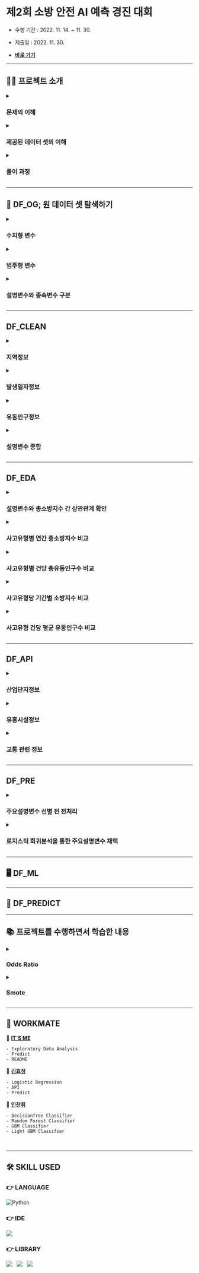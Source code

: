 # 제2회 소방 안전 AI 예측 경진 대회

- 수행 기간 : 2022. 11. 14. ~ 11. 30.

- 제출일 : 2022. 11. 30.

- [**바로 가기**](http://www.dataslab.co.kr/aicon)

---

## 💁‍♂️ 프로젝트 소개

<details><summary><h3>문제의 이해</h3></summary>

</details>

<details><summary><h3>제공된 데이터 셋의 이해</h3></summary>

- `dataset.csv`
  - **자료(row)** : 총 302,168개

  - **변수(column)** : 총 65가지
    - 지역정보 (5개 칼럼)
    - 발생일자정보
    - 유동인구정보 (28개 칼럼)
    - 사고유형별 소방지수정보 (31개 칼럼)

  - **결측치** : 존재하지 않음

</details>

<details><summary><h3>풀이 과정</h3></summary>

1. **DF_OG** : 원 데이터 셋 파악하기

2. **DF_CLEAN** : 데이터 클렌징

3. **DF_EDA** : 탐색적 자료 분석 및 시각화

4. **DF_API** : 가설 설정 및 해당 가설에 부합하는 외부 API 추가
  
5. **DF_PRE** : 분류분석을 위한 전처리
  
6. **DF_ML** : 분류분석 알고리즘을 통한 분류 모델 설계
  
7. **DF_PREDICT** : 설계된 모델을 통한 예측

</details>

---

## 🔎 DF_OG; 원 데이터 셋 탐색하기

<details><summary><h3>수치형 변수</h3></summary>

- **유동인구정보 (28개 칼럼)**
  - 자료형 : 숫자형
  
  - 정보 : 통신사 제공 자료를 토대로 측정한 해당 row의 성별 및 연령별 유동인구수
  
  - 이상치 존재함
    - 4사분위수와 1, 2, 3사분위수 간 격차가 상당함
    - 모든 칼럼의 4사분위수가 네 자릿수 이상임
    - 이에 반해 3사분위수는 한 자릿수임
  
  - 세부 칼럼 목록
    - 남성 : `M00`, `M10`, `M15`, …, `M70` (14개)
    - 여성 : `F00`, `F10`, `F15`, …, `F70` (14개)

- **사고유형별 소방지수정보 (31개 칼럼)**
  - 자료형 : 숫자형
  
  - 정보 : 해당 row의 사고유형별 소방차량 출동횟수
  
  - 이상치 존재함
    - 모든 칼럼의 4사분위수는 2건을 넘지 않음
    - 모든 칼럼의 3사분위수는 0임
    - 즉, 0건의 비율이 매우 높음
    - 또한 하루 동안 동일 격자에 동일 사고유형으로 소방차량이 출동한 횟수는 최대 2건을 넘지 않음
  
  - 세부 칼럼 목록
<div align="center">

| 순번 | 사고유형(영문) | 사고유형(한글) | 비고 |
|---|---|---|---|
| 0 | HGTPOJ_ACDNT_OCRN_CNT | 고온체사고 |  |
| 1 | PNTRINJ_OCRN_CNT | 관통상 |  |
| 2 | MCHN_ACDNT_OCRN_CNT | 기계사고 |  |
| 3 | ETC_OCRN_CNT | 기타 |  |
| 4 | BLTRM_OCRN_CNT | 둔상 |  |
| 5 | ACDNT_INJ_OCRN_CNT | 사고부상 |  |
| 6 | EXCL_DISEASE_OCRN_CNT | 질병외 |  |
| 7 | VHC_ACDNT_OCRN_CNT | 탈것사고 |  |
| 8 | HRFAF_OCRN_CNT | 낙상 |  |
| 9 | AGRCMCHN_ACDNT_OCRN_CNT | 농기계사고 | 연간 총소방지수 0 |
| 10 | DRKNSTAT_OCRN_CNT | 단순주취 |  |
| 11 | ANML_INSCT_ACDNT_OCRN_CNT | 동물곤충사고 |  |
| 12 | FLPS_ACDNT_OCRN_CNT | 동승자사고 |  |
| 13 | UNKNWN_OCRN_CNT | 미상 |  |
| 14 | PDST_ACDNT_OCRN_CNT | 보행자사고 |  |
| 15 | LACRTWND_OCRN_CNT | 열상 |  |
| 16 | MTRCYC_ACDNT_OCRN_CNT | 오토바이사고 |  |
| 17 | THML_DAMG_OCRN_CNT | 온열손상 |  |
| 18 | DRV_ACDNT_OCRN_CNT | 운전자사고 |  |
| 19 | DRWNG_OCRN_CNT | 익수 |  |
| 20 | PRGNTW_ACDNT_OCRN_CNT | 임산부사고 |  |
| 21 | BCYC_ACDNT_OCRN_CNT | 자전거사고 |  |
| 22 | ELTRC_ACDNT_OCRN_CNT | 전기사고 |  |
| 23 | POSNG_OCRN_CNT | 중독 |  |
| 24 | ASPHYXIA_OCRN_CNT | 질식 |  |
| 25 | FALLING_OCRN_CNT | 추락 |  |
| 26 | FLAME_OCRN_CNT | 화염 |  |
| 27 | CHMC_SBSTNC_ACDNT_OCRN_CNT | 화학물질사고 |  |
| 28 | WETHR_ACDNT_OCRN_CNT | 날씨사고 | 연간 총소방지수 0 |
| 29 | SXAL_ASALT_OCRN_CNT | 성폭행 | 연간 총소방지수 0 |
| 30 | BURN_OCRN_CNT | 화상 |  |  

</div>
</details>

<details><summary><h3>범주형 변수</h3></summary>

- **지역정보 (5개 칼럼)**
  
  - `GRID_ID`
    - 자료형 : 숫자형
    - 정보 : 공모전 주최 측에서 임의로 설정한 강원도 원주시 지역구분코드
    - 고유값 856개
  
  - `GRID_X_AXIS`
    - 자료형 : 숫자형
    - 정보 : 해당 row의 `GRID_ID`가 가리키는 X축 좌표
    - 고유값 41개
  
  - `GRID_Y_AXIS`
    - 자료형 : 숫자형
    - 정보 : 해당 row의 `GRID_ID`가 가리키는 Y축 좌표
    - 고유값 40개
  
  - `DONG_NM`
    - 자료형 : 문자열
    - 정보 : 해당 row의 실제 지역구분명(동/리 단위)
    - 고유값 74개
  
  - `DONG_CD`
    - 자료형 : 숫자형
    - 정보 : 해당 row의 실제 지역구분코드
    - 고유값 73개

- **발생일자정보 (1개 칼럼)**
  
  - `OCRN_YMD`
  
    - 자료형 : 문자열
    - 정보 : 해당 row의 발생일자 (년/월/일)
    - 12월에 해당하는 자료가 누락되어 있음

</details>
  
<details><summary><h3>설명변수와 종속변수 구분</h3></summary>

- **설명변수(Feature Columns)**
  
  - 지역정보
  - 발생일자정보
  - 유동인구정보

- **종속변수(Target Columns)**
  
  - 각 사고유형별 소방지수
  
</details>

---

## DF_CLEAN

<details><summary><h3>지역정보</h3></summary>

- `GRID_ID` : 최종으로 예측해야 할 정보이므로 남겨둠

- `GRID_X_AXIS`, `GRID_Y_AXIS` : 지도 시각화 이후 삭제 예정

- `DONG_NM`, `DONG_CD` : 외부 API 추가 이후 삭제 예정

</details>

<details><summary><h3>발생일자정보</h3></summary>

- 변수 `OCRN_YMD`를 네 개 변수로 세분화함
  
      MONTH, WEEKDAY, SEASON, HOLIDAY

- `YEAR` : 발생년도에 관한 정보
  
  - 예측하고자 하는 일자에 대하여 유의미한 정보를 제공한다고 볼 수 없으므로 삭제함
    
    - 모든 자료의 발생년도는 2021년임

- `MONTH` : 발생월에 관한 정보

      1, 2, 3, ..., 12

- `DAY` : 발생일에 관한 정보
  - 해당 변수는 범주형 변수에 해당하므로 값의 크기가 하니라 고유값이 중요함
  - 예측하고자 하는 일자에 대하여 유의미한 정보를 제공한다고 볼 수 없으므로 삭제함
    - 예측하고자 하는 일자
    
          28(2월)
          30(4, 6, 9, 11월)
          31(1, 3, 5, 7, 8, 10, 12월)
    
    - 해당 변수가 제공하고 있는 정보
    
          1, 2, ..., 27(1~12월)
          28, 29(1, 3, ..., 12월)
          30(1, 2, 3, 5, 7, 8, 10, 12월)

- `SEASON` : 발생계절에 관한 정보

      0 : 봄(3, 4, 5월)
      1 : 여름(6, 7, 8월)
      2 : 가을(9, 10, 11월)
      3 : 겨울(12, 1, 2월)

- `HOLIDAY` : 휴일여부에 관한 정보

      0 : 휴일아님(공휴일이 아닌 평일)
      1 : 휴일임(공휴일 및 주말)
    
</details>

<details><summary><h3>유동인구정보</h3></summary>

- 성별 및 유사생활패턴에 따라 적절히 결합하여 7개 변수로 재구분함
  
      PEOPLE, MAN, WOMAN, CHILD, YOUTH, MIDDLE, OLDER

- `PEOPLE` : 총유동인구

- 성별에 따른 구분
  - `MAN` : 남성유동인구; `M00`, `M10`, `M15`, …, `M70`
  - `WOMAN` : 여성유동인구; `F00`, `F10`, `F15`, …, `F70`

- 유사생활패턴에 따른 구분

  - `CHILD` : 미성년
    - 20세 미만 남성 및 여성
    - 미취학아동 및 초/중/고등학생으로서 보호자에 의해 활동이 제약되는 나이

  - `YOUTH` : 청년
    - 20세 이상 35세 미만 남성 및 여성
    - 자기결정권을 지니고 직장 등으로부터 비교적 자유로운 나이

  - `MIDDLE` : 중장년
    - 35세 이상 60세 미만 남성 및 여성
    - 경제권을 지니고 주로 직장에 상주하는 나이

  - `OLDER` : 노년
    - 60세 이상 남성 및 여성
    - 직장에서 은퇴하고 신체가 쇠약한 나이

</details>

<details><summary><h3>설명변수 종합</h3></summary>

- 범주형 변수
  
  - 지역정보 : `GRID_ID`, ~`GRID_X_AXIS`~, ~`GRID_Y_AXIS`~, ~`DONG_NM`~, ~`DONG_CD`~
  - 발생일자정보 : `MONTH`, `WEEKDAY`, `SEASON`, `HOLIDAY`

- 수치형 변수
  
  - 유동인구정보 : `PEOPLE`, `MAN`, `WOMAN`, `CHILD`, `YOUTH`, `MIDDLE`, `OLDER`
</details>

---

## DF_EDA

<details><summary><h3>설명변수와 총소방지수 간 상관관계 확인</h3></summary>

![상관계수](https://user-images.githubusercontent.com/116495744/206858084-63bd7d86-5ac2-4b07-a07a-4d45836689a3.png)

![1_기간별 총소방지수 비교](https://user-images.githubusercontent.com/116495744/206858096-a82cb69a-c431-4c41-af1e-e912a967f636.png)

</details>

<details><summary><h3>사고유형별 연간 총소방지수 비교</h3></summary>

![2-1_사고유형별 연간 총소방지수 비교](https://user-images.githubusercontent.com/116495744/206866048-fc723d71-2e5b-4e95-81a7-75e12f43901c.png)

- `낙상(HRFAF_OCRN_CNT)` 연간 총소방지수가 다른 사고유형의 연간 총소방지수보다 압도적으로 높음

  - 모든 사고유형의 소방지수를 종합한 `총소방지수(TOTAL_CNT)`는 2827건임
  - `낙상(HRFAF_OCRN_CNT)` 연간 총소방지수는 981건임
  - 따라서 `낙상(HRFAF_OCRN_CNT)` 연간 총소방지수는 `총소방지수(TOTAL_CNT)`의 약 34.70%를 차지함
  - 두 번째로 높은 `질병외(EXCL_DISEASE_OCRN_CNT)` 총소방지수는 239건임
  - 따라서 첫 번째로 높은 사고유형과 두 번째로 높은 사고유형의 소방지수 간에는 약 4배의 격차가 있음

- 연간 총소방지수가 0건인 사고유형이 존재함
  - `농기계사고(AGRCMCHN_ACDNT_OCRN_CNT)`
  - `날씨사고(WETHR_ACDNT_OCRN_CNT)`
  - `성폭행(SXAL_ASALT_OCRN_CNT)`

</details>

<details><summary><h3>사고유형별 건당 총유동인구수 비교</h3></summary>
  
![3_사고유형별 건당 유동인구수 비교](https://user-images.githubusercontent.com/116495744/206866096-b2cf2a9b-1552-49f1-a690-bc71feabc148.png)

- 사고유형별 연간 총소방지수와 건당 평균유동인구수 간 양의 상관관계가 존재한다고 볼 수 없음
  
  - 연간 총소방지수 하위권 사고유형이 평균유동인구수도 반드시 하위권으로 나타나지는 않음
    - 연간 총소방지수가 1건인 `관통상(PNTRINJ_OCRN_CNT)`의 평균유동인구수가 가장 높음
  - 연간 총소방지수 상위권 사고유형이 평균유동인구수도 반드시 상위권으로 나타나지는 않음
    - 반면, 연간 총소방지수가 가장 높은 `낙상(HRFAF_OCRN_CNT)`의 평균유동인구수는 중위권임

</details>

<details><summary><h3>사고유형당 기간별 소방지수 비교</h3></summary>

- **계절별**

  ![4_사고유형당 기간별 소방지수 비교](https://user-images.githubusercontent.com/116495744/206866127-677e2b81-7b1e-49db-a621-1901dcc0ec8a.png)  

- **월별**
  
  ![4-1](https://user-images.githubusercontent.com/116495744/206866184-6727bb86-32ee-482e-b5f2-f8229af58548.png)

- **요일별**
  
  ![4-2](https://user-images.githubusercontent.com/116495744/206866200-e1217f56-7230-4f22-a00f-c0ef1aca8708.png)

- **휴일여부**  
  
  ![4-3](https://user-images.githubusercontent.com/116495744/206866201-3ab3cfc2-1430-430e-946b-e6e4362eb146.png)

- 전반적으로 각 사고유형 소방지수의 기간별 양상이 `총소방지수(TOTAL_CNT)`와 유사하다고 볼 수 없음
  
  - 계절별 : 가을, 여름, 봄, 겨울 순으로 소방지수가 높은 양상을 보이는 사고유형이 많지 않음
  - 월별 : 7월 소방지수가 높은 사고유형이 많지 않음
  - 요일별 : 수요일 소방지수가 가장 낮고, 수요일에서 멀어질수록 소방지수가 높아지는 양상을 보이는 사고유형이 많지 않음
  - 단, 휴일여부의 경우, 모든 사고유형에 대하여 휴일인 경우가 휴일아님인 경우보다 소방지수가 높지 않음

- `낙상(HRFAF_OCRN_CNT)` 소방지수의 기간별 양상이 `총소방지수(TOTAL_CNT)`와 유사함
  
  - 앞서 `낙상(HRFAF_OCRN_CNT)` 연간 총소방지수가 압도적으로 높다는 점을 확인했음
  - `총소방지수(TOTAL_CNT)` 집계 및 시각화 결과가 `낙상(HRFAF_OCRN_CNT)`에 편향된 결과로 나타난 것으로 보임
  - 다만, `낙상(HRFAF_OCRN_CNT)` 월별 소방지수의 경우, `총소방지수(TOTAL_CNT)`와 달리 7월이 아닌 8월이 가장 높았음
  
  
</details>

<details><summary><h3>사고유형 건당 평균 유동인구수 비교</h3></summary>

- **성별**
  
  ![5-1](https://user-images.githubusercontent.com/116495744/206866508-2b6b6595-10f6-4e9b-8034-3f944e02f9d0.png)

- **연령 및 생활패턴별**
  
  ![5_사고유형 건당 유동인구수 비교](https://user-images.githubusercontent.com/116495744/206866520-0fdf24ba-7d42-435f-9cb6-b6e352fc218d.png)

  
</details>

---

## DF_API

<details><summary><h3>산업단지정보</h3></summary>

- 가설
  
  - 지역 내 산업단지 존재 여부가 해당 지역의 특정 사고유형 발생 횟수에 영향을 미칠 것임  
    - `고온체사고(HGTPOJ_ACDNT_OCRN_CNT)`
    - `관통상(PNTRINJ_OCRN_CNT)`
    - `기계사고(MCHN_ACDNT_OCRN_CNT)`
    - `둔상(BLTRM_OCRN_CNT)`
    - `전기사고(ELTRC_ACDNT_OCRN_CNT)`
    - `화학물질사고(CHMC_SBSTNC_ACDNT_OCRN_CNT)` 등

- 강원도 원주시내 지역별 산업단지 입주업체 현황에 관한 외부 API 활용
  
  - 2022년 6월 15일 강원도 원주시 기업지원일자리과에서 배포한 ‘산업농공단지 입주업체 현황’ 자료를 활용함
    - 출처 : [**2020년 말 기준 강원도 원주시 산업농공단지 입주업체 현황**](https://www.wonju.go.kr/www/selectBbsNttView.do?key=2637&bbsNo=181&nttNo=360570&searchCtgry=&searchCnd=all&searchKrwd=&pageIndex=1&integrDeptCode=)

- 이진범주형 변수 `INDUSTRY` 추가
  - 산업단지가 위치한 곳은 1, 산업단지가 위치하지 않는 곳은 0으로 표기함
  - 원 데이터 셋 `02.dataset.csv`의 변수 `DONG_NM`을 참조함

</details>

<details><summary><h3>유흥시설정보</h3></summary>

- 통념
  - 유흥시설에서 만취고객이 발생할 가능성이 높음
  - 만취 고객은 이성적 판단이 결여되어 사고에 휘말릴 가능성이 높음

- 가설
  - 지역 내 유흥시설 존재 여부가 특정 사고유형 발생 횟수에 영향을 미칠 것임
    - `단순주취(DRKNSTAT_OCRN_CNT)` 등
  
  - 유흥시설을 유흥주점과 단란주점으로 구체화함

- 강원도 원주시내 지역별 유흥주점 및 단란주점 입점 현황에 관한 외부 API 활용
  - 2022년 10월 13일 강원도 원주시 정보통신과에서 배포한 ‘강원도 원주시 유흥주점 정보' 자료를 참조함
    - 출처 : [**강원도 원주시 유흥주점 입점 현황**](https://www.data.go.kr/data/3069208/fileData.do?recommendDataYn=Y)
  
  - 2022년 8월 23일 강원도 원주시 정보통신과에서 배포한 ‘강원도 원주시 단란주점 정보' 자료를 참조함
    - 출처 : [**강원도 원주시 단란주점 입점 현황**](https://www.data.go.kr/data/3069204/fileData.do?recommendDataYn=Y)

- 수치형 변수 `BAR` 추가
  - 유흥시설의 경우 여러 지역에 두루 분포하고 있고, 특정 지역에 밀집되어 있음
  - 때문에 1개 이상 입점한 지역을 1로 처리하는 이진범주형 변수로 생성하면 밀집 지역에 대하여 차별을 둘 수 없음
  - 반면, 지역별 입점갯수를 값으로 가지는 수치형 변수로 생성하면 밀집지역에 가중치를 두는 효과를 낼 수 있음
  - 따라서 수치형으로 생성함
  - 원 데이터 셋 `02.dataset.csv`의 변수 `DONG_NM`을 참조함

</details>

<details><summary><h3>교통 관련 정보</h3></summary>

- 현상
  - 특정 유형의 공간에 대하여 유독 소방지수가 높았음
    - 주거시설 : 집(61.7%), 집단거주시설(2.2%)
    - 교통시설 : 도로(12.5%), 도로외교통지역(6.4%)

  - 2021년 6월 1일 소방청에서 배포한 ‘2021년 119구급서비스 통계 연보’ 78쪽을 참조함
    - 참고 자료 : [**2021년 소방청 통계 연보 78쪽**](https://www.nfa.go.kr/nfa/releaseinformation/statisticalinformation/main/?boardId=bbs_0000000000000019&mode=view&cntId=34&category=&pageIdx=&searchCondition=&searchKeyword=)

- 가설
  - 지역 내 특정 공간유형의 존재 여부가 특정 사고유형 발생 횟수에 영향을 미칠 것임
  
  - 주거시설과 관련하여 연상되는 사고유형이 마땅히 존재하지 않음
  
  - 교통시설과 관련하여 연상되는 사고유형은 아래와 같음
    - `탈것사고(VHC_ACDNT_OCRN_CNT)`
    - `동승자사고(FLPS_ACDNT_OCRN_CNT)`
    - `보행자사고(PDST_ACDNT_OCRN_CNT)`
    - `오토바이사고(MTRCYC_ACDNT_OCRN_CNT)`
    - `운전자사고(DRV_ACDNT_OCRN_CNT)`

- 역가설
  - 위 다섯 가지 사고유형이 빈번하게 발생한 지역을 교통시설이 밀집된 곳이라고 가정할 수 있음

- 수치형 변수 `TRAFFIC` 추가
  - 유흥시설정보와 동일한 이유로 수치형으로 생성함
  - 원 데이터 셋 `02.dataset.csv`에서 교통 관련 사고유형의 소방지수에 대하여 격자를 기준으로 합계함
  - 해당 격자에 그 값을 표기함

</details>

---

## DF_PRE

<details><summary><h3>주요설명변수 선별 전 전처리</h3></summary>

- 불필요한 변수 삭제
  - `GRID_ID` : 주요설명변수 선별을 위한 로지스틱 회귀분석 수행 시 불필요하므로 삭제함
  - `GRID_X_AXIS`, `GRID_Y_AXIS` : 탐색적 자료 분석 작업을 마쳤으므로 삭제함
  - `DONG_NM`, `DONG_CD` : 외부 API 추가 작업을 마쳤으므로 삭제함
  - `TOTAL_CNT` : 탐색적 자료 분석 작업을 마쳤으므로 삭제함
  
- 범주형 변수 전처리
  - Label Encoding : 모든 변수가 이미 라벨 인코딩 되어 있으므로 생략함
  - One-Hot Encoding : 라이브러리 `pandas`의 함수 `dummies` 활용
        
        SEASON : SEASON_0, SEASON_1, SEASON_2, SEASON_3
        MONTH : MONTH_1, MONTH_2, MONTH_3, ..., MONTH_12
        WEEKDAY : WEEKDAY_0, WEEKDAY_1, WEEKDAY_2, ..., WEEKDAY_6
        HOLIDAY : HOLIDAY_0, HOLIDAY_1
        INDUSTRY : INDUSTRY_0, INDUSTRY_1
        
- 수치형 변수 전처리
  
      PEOPLE, MAN, WOMAN, CHILD, YOUTH, MIDDLE, OLDER, BAR, TRAFFIC

  - 이상치 처리 : 라이브러리 `scikit-learn`의 함수 `RobustScaler` 활용  
  - 정규화 : 라이브러리 `scikit-learn`의 함수 `Standardscaler` 활용
  - 표준화 : 라이브러리 `scikit-learn`의 함수 `MinMaxscaler` 활용

- 종속변수를 이진범주형으로 변환
  - 자료별 소방지수 분포
    - 자료별 소방지수 값은 최소 0건, 최대 2건임
    - 0건인 자료의 수가 1, 2건인 자료보다 압도적으로 높음
  
  - 예측 시 중요한 것은 출동 횟수가 아니라 출동 여부임
    - `프로젝트 소개`의 `문제의 이해` 참고
  
  - 따라서 종속변수를 이진범주형으로 변환함
    - 소방지수가 1건 이상인 경우 그 값을 ‘참’으로 변경함
    - 소방지수가 0건인 경우 그 값을 ‘거짓’으로 변경함
  
- 데이터 셋 분할
  - 설명변수와 1개 사고유형의 소방지수로 구성된 데이터프레임 31개 생성
    - `acc0`, `acc1`, `acc2`, ..., `acc30`
    - 각 사고유형의 순번에 따라 해당 사고유형을 종속변수로 하는 데이터프레임의 숫자를 매김
      - `DF_OG`의 `수치형 변수` 참고

</details>

<details><summary><h3>로지스틱 회귀분석을 통한 주요설명변수 채택</h3></summary>

- 각 데이터프레임별로 로지스틱 회귀분석 수행
  - 라이브러리 `scikit-learn`의 알고리즘 `LogisticRegressior` 활용

- 각 데이터프레임별로 변별력 없는 설명변수를 삭제함
  - 각 설명변수의 승산비(Odds Ratio; OR) 신뢰구간을 기준으로 함

</details>

---

## 🖥 DF_ML



---

## 🎇 DF_PREDICT


---


## 📚 프로젝트를 수행하면서 학습한 내용

<details><summary><h3>Odds Ratio</h3></summary>

</details>

<details><summary><h3>Smote</h3></summary>

</details>

---

## 👭 WORKMATE

👨 [**IT`S ME**](https://github.com/jayarnim)

    - Exploratory Data Analysis
    - Predict
    - README

👩 [**김효정**](https://github.com/410am)

    - Logistic Regression
    - API
    - Predict

👨 [**인찬휘**](https://github.com/wassaa-1)

    - DecisionTree Classifier
    - Random Forest Classifier
    - GBM Classifier
    - Light GBM Classifier

<br>

---

## 🛠 SKILL USED

### 👉 LANGUAGE

<img alt="Python" src="https://img.shields.io/badge/python%20-%2314354C.svg?style=for-the-badge&logo=python&logoColor=white"/>

### 👉 IDE

<img src="https://img.shields.io/badge/Google%20Colab-F9AB00?style=for-the-badge&logo=Google Colab&logoColor=white"/>

### 👉 LIBRARY

<img src="https://img.shields.io/badge/numpy-013243?style=for-the-badge&logo=numpy&logoColor=white"/> &nbsp;
<img src="https://img.shields.io/badge/pandas-150458?style=for-the-badge&logo=pandas&logoColor=white"/> &nbsp;
<img src="https://img.shields.io/badge/scikitlearn-F7931E?style=for-the-badge&logo=scikit-learn&logoColor=white"/>
